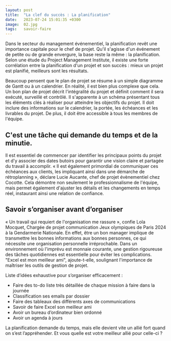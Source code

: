 ```yaml
---
layout: post
title:  "La clef du succès : La planification"
date:   2023-07-24 15:01:35 +0300
image:  02.jpg
tags:   savoir-faire
---
```

Dans le secteur du management événementiel, la planification revêt une importance capitale pour le chef de projet. Qu'il s'agisse d'un événement de petite ou de grande envergure, la base reste la même : la planification. Selon une étude du Project Management Institute, il existe une forte corrélation entre la planification d'un projet et son succès : mieux un projet est planifié, meilleurs sont les résultats.

Beaucoup pensent que le plan de projet se résume à un simple diagramme de Gantt ou à un calendrier. En réalité, il est bien plus complexe que cela. Un bon plan de projet décrit l'intégralité du projet et définit comment il sera exécuté, surveillé et contrôlé. Il s'apparente à un schéma présentant tous les éléments clés à réaliser pour atteindre les objectifs du projet. Il doit inclure des informations sur le calendrier, la portée, les échéances et les livrables du projet. De plus, il doit être accessible à tous les membres de l'équipe.

## C'est une tâche qui demande du temps et de la minutie.

Il est essentiel de commencer par identifier les principaux points du projet et d'y associer des dates butoirs pour garantir une vision claire et partagée du travail à accomplir. « Il est également primordial de communiquer ces échéances aux clients, les impliquant ainsi dans une démarche de rétroplanning », déclare Lucie Aucante, chef de projet évènementiel chez Cocotte. Cela démontre non seulement le professionnalisme de l'équipe, mais permet également d'ajuster les détails et les changements en temps réel, instaurant ainsi une relation de confiance.

## Savoir s’organiser avant d’organiser
« Un travail qui requiert de l'organisation me rassure », confie Lola Mocquet, Chargée de projet communication Jeux olympiques de Paris 2024 à la Gendarmerie Nationale. En effet, être un bon manager implique de transmettre les bonnes informations aux bonnes personnes, ce qui nécessite une organisation personnelle irréprochable. Dans un environnement où l'imprévu est monnaie courante, une gestion rigoureuse des tâches quotidiennes est essentielle pour éviter les complications. "Excel est mon meilleur ami", ajoute-t-elle, soulignant l'importance de maîtriser les outils de gestion de projet.

Liste d’idées exhaustive pour s’organiser efficacement :
* Faire des to-do liste très détaillée de chaque mission à faire dans la journée
* Classification ses emails par dossier
* Faire des tableaux des différents axes de communications
* Savoir de faire Excel son meilleur ami
* Avoir un bureau d’ordinateur bien ordonné
* Avoir un agenda à jours

La planification demande du temps, mais elle devient vite un allié fort quand on s’est l’appréhender. Et vous quelle est votre meilleur allié pour celle-ci ?

